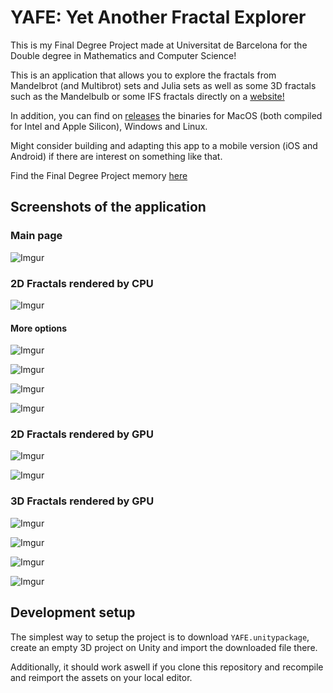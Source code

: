 # YAFE: Yet Another Fractal Explorer

This is my Final Degree Project made at Universitat de Barcelona for the Double degree in Mathematics and Computer Science!

This is an application that allows you to explore the fractals from Mandelbrot (and Multibrot) sets and Julia sets as well as some 3D fractals such as the Mandelbulb or some IFS fractals directly on a [website!](https://0xAdriaTorralba.github.io/YetAnotherFractalExplorer/)

In addition, you can find on [releases](https://github.com/0xAdriaTorralba/YetAnotherFractalExplorer/releases/latest) the binaries for MacOS (both compiled for Intel and Apple Silicon), Windows and Linux.

Might consider building and adapting this app to a mobile version (iOS and Android) if there are interest on something like that.

Find the Final Degree Project memory [here](http://diposit.ub.edu/dspace/handle/2445/178855)

## Screenshots of the application

### Main page
![Imgur](https://i.imgur.com/ijVMPEv.png "Main Page")

### 2D Fractals rendered by CPU
![Imgur](https://i.imgur.com/tLp4bv7.png "2D CPU Page")

#### More options

![Imgur](https://i.imgur.com/rsTvUpa.png "More options")

![Imgur](https://i.imgur.com/xHV539g.png "Finding periodic orbits")

![Imgur](https://i.imgur.com/jnhjqG8.png "Henrisken Algorithm")


![Imgur](https://i.imgur.com/QvQONdu.png "Different Colormaps")

### 2D Fractals rendered by GPU
![Imgur](https://i.imgur.com/OW7UJKj.png "2D GPU Scene")

![Imgur](https://i.imgur.com/66Jp1xR.png "Multibrot sets")


### 3D Fractals rendered by GPU
![Imgur](https://i.imgur.com/SF5M0uC.png "3D GPU Scene")


![Imgur](https://i.imgur.com/j77vjOF.png "Mandelbulb")



![Imgur](https://i.imgur.com/ceEp2xM.png "Sierpiński Tetrahedron")



![Imgur](https://i.imgur.com/BFbSLAR.png "Menger Sponge")

## Development setup

The simplest way to setup the project is to download `YAFE.unitypackage`, create an empty 3D project on Unity and import the downloaded file there.

Additionally, it should work aswell if you clone this repository and recompile and reimport the assets on your local editor.
